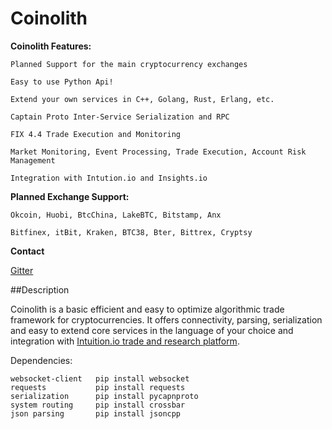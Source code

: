 
Coinolith
=========



**Coinolith Features:**

    Planned Support for the main cryptocurrency exchanges

    Easy to use Python Api!

    Extend your own services in C++, Golang, Rust, Erlang, etc.

    Captain Proto Inter-Service Serialization and RPC

    FIX 4.4 Trade Execution and Monitoring
    
    Market Monitoring, Event Processing, Trade Execution, Account Risk Management
    
    Integration with Intution.io and Insights.io


**Planned Exchange Support:**
    
    Okcoin, Huobi, BtcChina, LakeBTC, Bitstamp, Anx

    Bitfinex, itBit, Kraken, BTC38, Bter, Bittrex, Cryptsy

**Contact**

   [Gitter](https://gitter.im/BitTrade)
 



##Description

Coinolith is a basic efficient and easy to optimize algorithmic trade framework for cryptocurrencies.
It offers connectivity, parsing, serialization and easy to extend core services in the language of your choice and integration with [Intuition.io trade and research platform](https://github.com/intuition-io). 

Dependencies:
   
    websocket-client   pip install websocket
    requests           pip install requests
    serialization      pip install pycapnproto
    system routing     pip install crossbar
    json parsing       pip install jsoncpp







    

